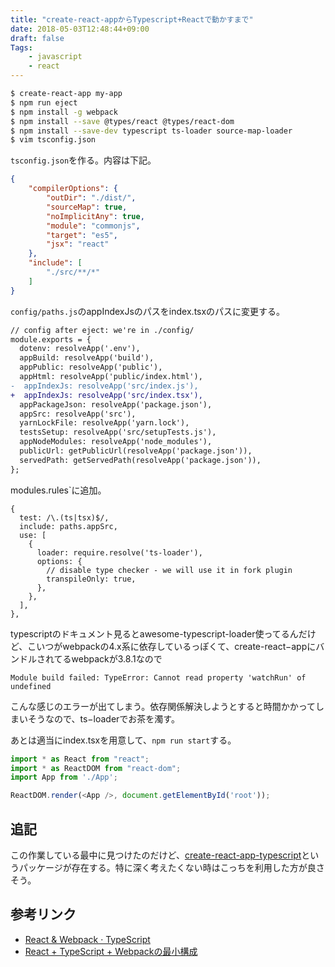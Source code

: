 ```yaml
---
title: "create-react-appからTypescript+Reactで動かすまで"
date: 2018-05-03T12:48:44+09:00
draft: false
Tags:
    - javascript
    - react
---
```


```bash
$ create-react-app my-app
$ npm run eject
$ npm install -g webpack
$ npm install --save @types/react @types/react-dom
$ npm install --save-dev typescript ts-loader source-map-loader
$ vim tsconfig.json
```

`tsconfig.json`を作る。内容は下記。
```json
{
    "compilerOptions": {
        "outDir": "./dist/",
        "sourceMap": true,
        "noImplicitAny": true,
        "module": "commonjs",
        "target": "es5",
        "jsx": "react"
    },
    "include": [
        "./src/**/*"
    ]
}
```

`config/paths.js`のappIndexJsのパスをindex.tsxのパスに変更する。

```diff
// config after eject: we're in ./config/
module.exports = {
  dotenv: resolveApp('.env'),
  appBuild: resolveApp('build'),
  appPublic: resolveApp('public'),
  appHtml: resolveApp('public/index.html'),
-  appIndexJs: resolveApp('src/index.js'),
+  appIndexJs: resolveApp('src/index.tsx'),
  appPackageJson: resolveApp('package.json'),
  appSrc: resolveApp('src'),
  yarnLockFile: resolveApp('yarn.lock'),
  testsSetup: resolveApp('src/setupTests.js'),
  appNodeModules: resolveApp('node_modules'),
  publicUrl: getPublicUrl(resolveApp('package.json')),
  servedPath: getServedPath(resolveApp('package.json')),
};
```

modules.rules`に追加。

```
{                                                                                                                                            
  test: /\.(ts|tsx)$/,
  include: paths.appSrc,
  use: [ 
    { 
      loader: require.resolve('ts-loader'),
      options: { 
        // disable type checker - we will use it in fork plugin
        transpileOnly: true,
      },
    },
  ],
},
```

typescriptのドキュメント見るとawesome-typescript-loader使ってるんだけど、こいつがwebpackの4.x系に依存しているっぽくて、create-react−appにバンドルされてるwebpackが3.8.1なので

```
Module build failed: TypeError: Cannot read property 'watchRun' of undefined
```

こんな感じのエラーが出てしまう。依存関係解決しようとすると時間かかってしまいそうなので、ts−loaderでお茶を濁す。

あとは適当にindex.tsxを用意して、`npm run start`する。

```typescript
import * as React from "react";
import * as ReactDOM from "react-dom";
import App from './App';

ReactDOM.render(<App />, document.getElementById('root'));
```

## 追記
この作業している最中に見つけたのだけど、[create-react-app-typescript](https://github.com/wmonk/create-react-app-typescript)というパッケージが存在する。特に深く考えたくない時はこっちを利用した方が良さそう。

## 参考リンク
- [React & Webpack &middot; TypeScript](https://www.typescriptlang.org/docs/handbook/react-&-webpack.html)
- [React + TypeScript + Webpackの最小構成](https://qiita.com/uryyyyyyy/items/63969d6ed9341affdffb)
